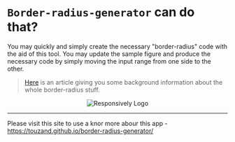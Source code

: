 # `Border-radius-generator` can do that?

You may quickly and simply create the necessary "border-radius" code with the aid of this tool. You may update the sample figure and produce the necessary code by simply moving the input range from one side to the other.

> [Here](https://developer.mozilla.org/en-US/docs/Web/CSS/border-radius) is an article giving you some background information about the whole border-radius stuff.

<div align="center">
  <img src="http://imgfz.com/i/T6heIyJ.png" alt="Responsively Logo">
</div>

<hr/>

Please visit this site to use a knor more abour this app - https://touzand.github.io/border-radius-generator/
